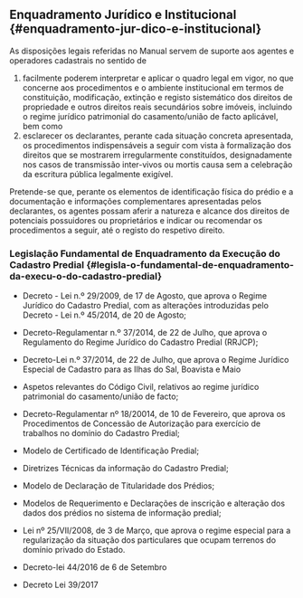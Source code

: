 ## Enquadramento Jurídico e Institucional {#enquadramento-jur-dico-e-institucional}

As disposições legais referidas no Manual servem de suporte aos agentes e operadores cadastrais no sentido de

1. facilmente poderem interpretar e aplicar o quadro legal em vigor, no que concerne aos procedimentos e o ambiente institucional em termos de constituição, modificação, extinção e registo sistemático dos direitos de propriedade e outros direitos reais secundários sobre imóveis, incluindo o regime jurídico patrimonial do casamento/união de facto aplicável, bem como 
2. esclarecer os declarantes, perante cada situação concreta apresentada, os procedimentos indispensáveis a seguir com vista à formalização dos direitos que se mostrarem irregularmente constituídos, designadamente nos casos de transmissão inter-vivos ou mortis causa sem a celebração da escritura pública legalmente exigível.

Pretende-se que, perante os elementos de identificação física do prédio e a documentação e informações complementares apresentadas pelos declarantes, os agentes possam aferir a natureza e alcance dos direitos de potenciais possuidores ou proprietários e indicar ou recomendar os procedimentos a seguir, até o registo do respetivo direito.

### Legislação Fundamental de Enquadramento da Execução do Cadastro Predial {#legisla-o-fundamental-de-enquadramento-da-execu-o-do-cadastro-predial}

* Decreto - Lei n.º 29/2009, de 17 de Agosto, que aprova o Regime Jurídico do Cadastro Predial, com as alterações introduzidas pelo Decreto - Lei n.º 45/2014, de 20 de Agosto;
* Decreto-Regulamentar n.º 37/2014, de 22 de Julho, que aprova o Regulamento do Regime Jurídico do Cadastro Predial \(RRJCP\);
* Decreto-Lei n.º 37/2014, de 22 de Julho, que aprova o Regime Jurídico Especial de Cadastro para as Ilhas do Sal, Boavista e Maio
* Aspetos relevantes do Código Civil, relativos ao regime jurídico patrimonial do casamento/união de facto;
* Decreto-Regulamentar nº 18/20014, de 10 de Fevereiro, que aprova os Procedimentos de Concessão de Autorização para exercício de trabalhos no domínio do Cadastro Predial;
* Modelo de Certificado de Identificação Predial;
* Diretrizes Técnicas da informação do Cadastro Predial;
* Modelo de Declaração de Titularidade dos Prédios;
* Modelos de Requerimento e Declarações de inscrição e alteração dos dados dos prédios no sistema de informação predial;
* Lei nº 25/VII/2008, de 3 de Março, que aprova o regime especial para a regularização da situação dos particulares que ocupam terrenos do domínio privado do Estado.

* Decreto-lei   44/2016 de 6 de Setembro
* Decreto Lei 39/2017



